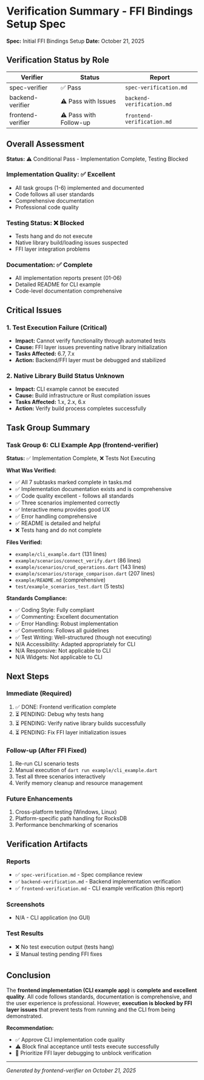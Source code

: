 # Verification Summary - FFI Bindings Setup Spec

**Spec:** Initial FFI Bindings Setup
**Date:** October 21, 2025

## Verification Status by Role

| Verifier | Status | Report |
|----------|--------|--------|
| spec-verifier | ✅ Pass | `spec-verification.md` |
| backend-verifier | ⚠️ Pass with Issues | `backend-verification.md` |
| frontend-verifier | ⚠️ Pass with Follow-up | `frontend-verification.md` |

## Overall Assessment

**Status:** ⚠️ Conditional Pass - Implementation Complete, Testing Blocked

### Implementation Quality: ✅ Excellent
- All task groups (1-6) implemented and documented
- Code follows all user standards
- Comprehensive documentation
- Professional code quality

### Testing Status: ❌ Blocked
- Tests hang and do not execute
- Native library build/loading issues suspected
- FFI layer integration problems

### Documentation: ✅ Complete
- All implementation reports present (01-06)
- Detailed README for CLI example
- Code-level documentation comprehensive

## Critical Issues

### 1. Test Execution Failure (Critical)
- **Impact:** Cannot verify functionality through automated tests
- **Cause:** FFI layer issues preventing native library initialization
- **Tasks Affected:** 6.7, 7.x
- **Action:** Backend/FFI layer must be debugged and stabilized

### 2. Native Library Build Status Unknown
- **Impact:** CLI example cannot be executed
- **Cause:** Build infrastructure or Rust compilation issues
- **Tasks Affected:** 1.x, 2.x, 6.x
- **Action:** Verify build process completes successfully

## Task Group Summary

### Task Group 6: CLI Example App (frontend-verifier)
**Status:** ✅ Implementation Complete, ❌ Tests Not Executing

**What Was Verified:**
- ✅ All 7 subtasks marked complete in tasks.md
- ✅ Implementation documentation exists and is comprehensive
- ✅ Code quality excellent - follows all standards
- ✅ Three scenarios implemented correctly
- ✅ Interactive menu provides good UX
- ✅ Error handling comprehensive
- ✅ README is detailed and helpful
- ❌ Tests hang and do not complete

**Files Verified:**
- `example/cli_example.dart` (131 lines)
- `example/scenarios/connect_verify.dart` (86 lines)
- `example/scenarios/crud_operations.dart` (143 lines)
- `example/scenarios/storage_comparison.dart` (207 lines)
- `example/README.md` (comprehensive)
- `test/example_scenarios_test.dart` (5 tests)

**Standards Compliance:**
- ✅ Coding Style: Fully compliant
- ✅ Commenting: Excellent documentation
- ✅ Error Handling: Robust implementation
- ✅ Conventions: Follows all guidelines
- ✅ Test Writing: Well-structured (though not executing)
- N/A Accessibility: Adapted appropriately for CLI
- N/A Responsive: Not applicable to CLI
- N/A Widgets: Not applicable to CLI

## Next Steps

### Immediate (Required)
1. ✅ DONE: Frontend verification complete
2. ⏳ PENDING: Debug why tests hang
3. ⏳ PENDING: Verify native library builds successfully
4. ⏳ PENDING: Fix FFI layer initialization issues

### Follow-up (After FFI Fixed)
1. Re-run CLI scenario tests
2. Manual execution of `dart run example/cli_example.dart`
3. Test all three scenarios interactively
4. Verify memory cleanup and resource management

### Future Enhancements
1. Cross-platform testing (Windows, Linux)
2. Platform-specific path handling for RocksDB
3. Performance benchmarking of scenarios

## Verification Artifacts

### Reports
- ✅ `spec-verification.md` - Spec compliance review
- ✅ `backend-verification.md` - Backend implementation verification
- ✅ `frontend-verification.md` - CLI example verification (this report)

### Screenshots
- N/A - CLI application (no GUI)

### Test Results
- ❌ No test execution output (tests hang)
- ⏳ Manual testing pending FFI fixes

## Conclusion

The **frontend implementation (CLI example app)** is **complete and excellent quality**. All code follows standards, documentation is comprehensive, and the user experience is professional. However, **execution is blocked by FFI layer issues** that prevent tests from running and the CLI from being demonstrated.

**Recommendation:** 
- ✅ Approve CLI implementation code quality
- ⚠️ Block final acceptance until tests execute successfully
- 🔧 Prioritize FFI layer debugging to unblock verification

---

*Generated by frontend-verifier on October 21, 2025*
